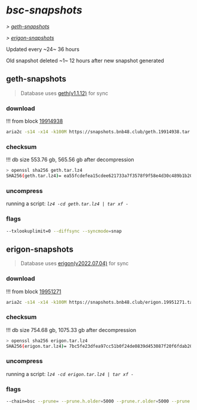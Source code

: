 # *bsc-snapshots*


*\> [geth-snapshots](#geth-snapshots)*

*\> [erigon-snapshots](#erigon-snapshots)*

Updated every ~24~ 36 hours

Old snapshot deleted ~1~ 12 hours after new snapshot generated

## geth-snapshots


> Database uses [geth(v1.1.12)](https://github.com/bnb-chain/bsc/releases/tag/v1.1.12) for sync


### download

<!-- begin_geth -->

!!! from block [19914938](https://bscscan.com/block/19914938)
```bash
aria2c -s14 -x14 -k100M https://snapshots.bnb48.club/geth.19914938.tar.lz4 -o geth.tar.lz4
```


### checksum


!!! db size 553.76 gb, 565.56 gb after decompression
```bash
> openssl sha256 geth.tar.lz4
SHA256(geth.tar.lz4)= ea55fcdefea15cdee621733a7f3578f9f58e4d30c489b1b20108de2c69b67f2c
```

<!-- end_geth -->

### uncompress


running a script: _`lz4 -cd geth.tar.lz4 | tar xf -`_


### flags


```bash
--txlookuplimit=0 --diffsync --syncmode=snap
```


## erigon-snapshots


> Database uses [erigon(v2022.07.04)](https://github.com/ledgerwatch/erigon/releases/tag/v2022.07.04) for sync


### download

<!-- begin_erigon -->

!!! from block [19951271](https://bscscan.com/block/19951271)
```bash
aria2c -s14 -x14 -k100M https://snapshots.bnb48.club/erigon.19951271.tar.lz4 -o erigon.tar.lz4
```


### checksum


!!! db size 754.68 gb, 1075.33 gb after decompression
```bash
> openssl sha256 erigon.tar.lz4
SHA256(erigon.tar.lz4)= 7bc5fe23dfea97cc51b0f24de0839d453087f20f6fdab2008194d841c76013bc
```

<!-- end_erigon -->

### uncompress


running a script: _`lz4 -cd erigon.tar.lz4 | tar xf -`_


### flags


```bash
--chain=bsc --prune= --prune.h.older=5000 --prune.r.older=5000 --prune.t.older=5000 --prune.c.older=5000 --db.pagesize=16k
```
